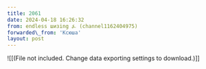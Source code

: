 ```yaml
---
title: 2061
date: 2024-04-18 16:26:32
from: endless шизing ⍼ (channel1162404975)
forwarded\_from: 'Ксюша'
layout: post
---
```


![[(File not included. Change data exporting settings to download.)]]


